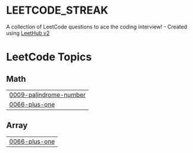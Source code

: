 # LEETCODE_STREAK
A collection of LeetCode questions to ace the coding interview! - Created using [LeetHub v2](https://github.com/arunbhardwaj/LeetHub-2.0)

<!---LeetCode Topics Start-->
# LeetCode Topics
## Math
|  |
| ------- |
| [0009-palindrome-number](https://github.com/omg0014/LEETCODE_STREAK/tree/master/0009-palindrome-number) |
| [0066-plus-one](https://github.com/omg0014/LEETCODE_STREAK/tree/master/0066-plus-one) |
## Array
|  |
| ------- |
| [0066-plus-one](https://github.com/omg0014/LEETCODE_STREAK/tree/master/0066-plus-one) |
<!---LeetCode Topics End-->
